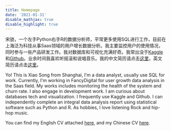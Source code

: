 ```yaml
---
title: Homepage
date: '2021-01-31'
disable_mathjax: true
disable_highlight: true
---
```


<meta name="baidu-site-verification" content="XQ7m1PA0VK" />

宋骁，一个左手Python右手R的数据分析师，平常更多使用SQL进行工作，目前在上海泛为科技从事Saas领域的用户增长数据分析。我主要监控用户的使用情况，同时参与一些产品研发工作。我对数据库和可视化充满好奇。我常出没于[Kaggle](https://www.kaggle.com/rikdifos)和[Github](https://github.com/songxxiao)。业余时间我喜欢听摇滚和说唱音乐。我的中文简历请点击[这里](/zh/resume/)，英文简历请点击[这里](/en/enresume/)。


Yo! This is Xiao Song from Shanghai, I'm a data analyst, usually use SQL for work. Currently, I'm working in FancyDigital for user growth data analysis in the Saas field. My works includes monitoring the health of the system and churn rate. I also engage in development work. I am curious about databases tech and visualization. I frequently use Kaggle and Github. I can independently complete an integral data analysis report using statistical software such as Python and R. As hobbies, I love listening Rock and hip-hop music.

You can find my English CV attached [here](/en/resume/), and my Chinese CV [here](/zh/resume/).
